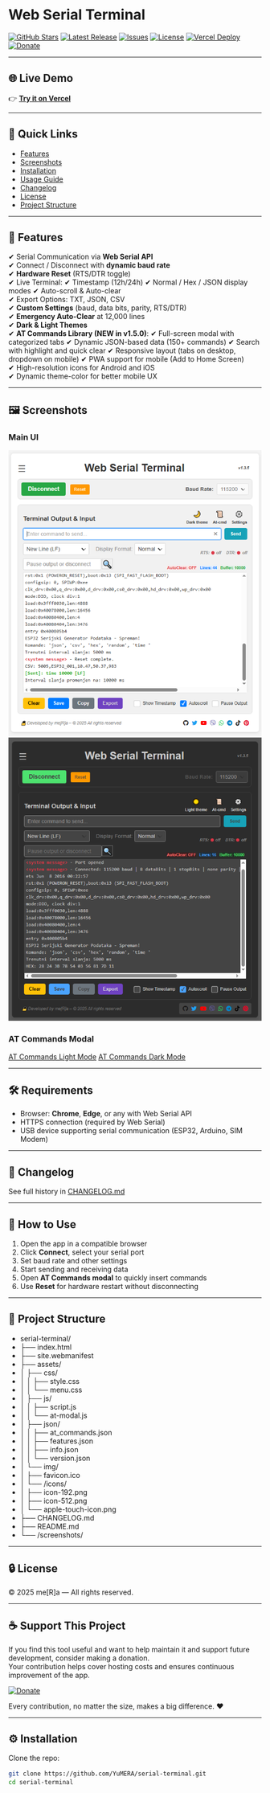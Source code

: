 # Web Serial Terminal

[![GitHub Stars](https://img.shields.io/github/stars/YuMERA/serial-terminal?style=social)](https://github.com/YuMERA/serial-terminal)
[![Latest Release](https://img.shields.io/github/v/release/YuMERA/serial-terminal?color=brightgreen&label=latest)](https://github.com/YuMERA/serial-terminal/releases)
[![Issues](https://img.shields.io/github/issues/YuMERA/serial-terminal?color=orange)](https://github.com/YuMERA/serial-terminal/issues)
[![License](https://img.shields.io/badge/license-Private-red)]()
[![Vercel Deploy](https://img.shields.io/badge/deployed%20on-Vercel-blue)](https://serial-terminal-cyan.vercel.app/)
[![Donate](https://img.shields.io/badge/Donate-PayPal-blue.svg)](https://paypal.me/yumera)  

---

## 🌐 Live Demo
👉 [**Try it on Vercel**](https://serial-terminal-cyan.vercel.app/)

---

## 📑 Quick Links
- [Features](#-features)
- [Screenshots](#-screenshots)
- [Installation](#-installation)
- [Usage Guide](#-how-to-use)
- [Changelog](#-changelog)
- [License](#-license)
- [Project Structure](#-project-structure)

---

## 🚀 Features
✔ Serial Communication via **Web Serial API**  
✔ Connect / Disconnect with **dynamic baud rate**  
✔ **Hardware Reset** (RTS/DTR toggle)  
✔ Live Terminal:
✔ Timestamp (12h/24h)
✔ Normal / Hex / JSON display modes
✔ Auto-scroll & Auto-clear  
✔ Export Options: TXT, JSON, CSV  
✔ **Custom Settings** (baud, data bits, parity, RTS/DTR)  
✔ **Emergency Auto-Clear** at 12,000 lines  
✔ **Dark & Light Themes**  
✔ **AT Commands Library (NEW in v1.5.0)**:
✔ Full-screen modal with categorized tabs
✔ Dynamic JSON-based data (150+ commands)
✔ Search with highlight and quick clear
✔ Responsive layout (tabs on desktop, dropdown on mobile)
✔ PWA support for mobile (Add to Home Screen)  
✔ High-resolution icons for Android and iOS  
✔ Dynamic theme-color for better mobile UX  

---

## 🖼 Screenshots
### Main UI
![Main Light Mode](./screenshots/light-mode.png)
![Main Dark Mode](./screenshots/dark-mode.png)

### AT Commands Modal
[AT Commands Light Mode](./screenshots/at-light.png)
[AT Commands Dark Mode](./screenshots/at-dark.png)

---

## 🛠 Requirements
- Browser: **Chrome**, **Edge**, or any with Web Serial API
- HTTPS connection (required by Web Serial)
- USB device supporting serial communication (ESP32, Arduino, SIM Modem)

---

## 📜 Changelog
See full history in [CHANGELOG.md](./CHANGELOG.md)

---

## 🔑 How to Use
1. Open the app in a compatible browser
2. Click **Connect**, select your serial port
3. Set baud rate and other settings
4. Start sending and receiving data
5. Open **AT Commands modal** to quickly insert commands
6. Use **Reset** for hardware restart without disconnecting

---

## 📂 Project Structure

- serial-terminal/
- ├── index.html
- ├── site.webmanifest
- ├── assets/
- │   ├── css/
- │   │   ├── style.css
- │   │   └── menu.css
- │   ├── js/
- │   │   ├── script.js
- │   │   └── at-modal.js
- │   ├── json/
- │   │   ├── at_commands.json
- │   │   ├── features.json
- │   │   ├── info.json
- │   │   └── version.json
- │   └── img/
- │       ├── favicon.ico
- │       └── /icons/
- │           ├── icon-192.png
- │           ├── icon-512.png
- │           └── apple-touch-icon.png
- ├── CHANGELOG.md
- ├── README.md
- └── /screenshots/

---

## 🔒 License
© 2025 me[R]a — All rights reserved.

---

## ☕ Support This Project  

If you find this tool useful and want to help maintain it and support future development, consider making a donation.  
Your contribution helps cover hosting costs and ensures continuous improvement of the app.  

[![Donate](https://img.shields.io/badge/Donate-PayPal-blue.svg)](https://paypal.me/yumera)  

Every contribution, no matter the size, makes a big difference. ❤️  

---

## ⚙ Installation
Clone the repo:
```bash
git clone https://github.com/YuMERA/serial-terminal.git
cd serial-terminal
